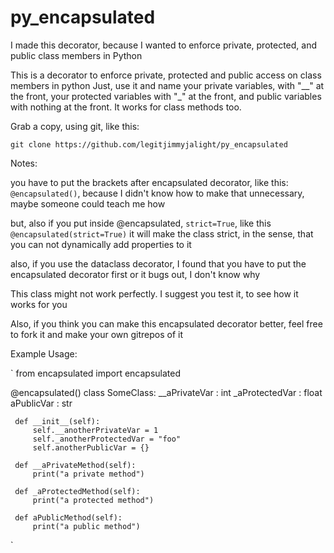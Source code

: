 # py_encapsulated

I made this decorator, because I wanted to enforce private, protected, and public class members in Python

This is a decorator to enforce private, protected and public access on class members in python
Just, use it and name your private variables, with "__" at the front,
your protected variables with "_" at the front,
and public variables with nothing at the front.
It works for class methods too.

Grab a copy, using git, like this:

`git clone https://github.com/legitjimmyjalight/py_encapsulated`

Notes: 

you have to put the brackets after encapsulated decorator, like this: `@encapsulated()`,
because I didn't know how to make that unnecessary, maybe someone could teach me how
 
but, also if you put inside @encapsulated, `strict=True`, like this `@encapsulated(strict=True)`
it will make the class strict, in the sense, that you can not dynamically add properties to it

also, if you use the dataclass decorator,
I found that you have to put the encapsulated decorator first or it bugs out, I don't know why

This class might not work perfectly. I suggest you test it, to see how it works for you

Also, if you think you can make this encapsulated decorator better,
feel free to fork it and make your own gitrepos of it

Example Usage:

`
from encapsulated import encapsulated

\@encapsulated()
class SomeClass:
     __aPrivateVar : int
     _aProtectedVar : float
     aPublicVar : str

     def __init__(self):
         self.__anotherPrivateVar = 1
         self._anotherProtectedVar = "foo"
         self.anotherPublicVar = {}

     def __aPrivateMethod(self):
         print("a private method")

     def _aProtectedMethod(self):
         print("a protected method")

     def aPublicMethod(self):
         print("a public method")
`
